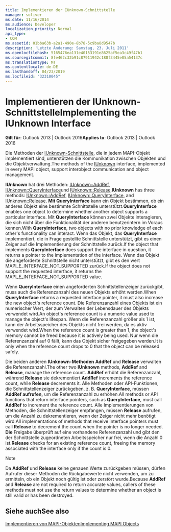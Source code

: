 ```yaml
---
title: Implementieren der IUnknown-Schnittstelle
manager: soliver
ms.date: 11/16/2014
ms.audience: Developer
localization_priority: Normal
api_type:
- COM
ms.assetid: 01bba63b-a2a1-490e-8b78-5c9ba8d9547b
description: 'Letzte Änderung: Samstag, 23. Juli 2011'
ms.openlocfilehash: 5165476ea131e40153191e8625af5ea3c49f47b1
ms.sourcegitcommit: 8fe462c32b91c87911942c188f3445e85a54137c
ms.translationtype: MT
ms.contentlocale: de-DE
ms.lasthandoff: 04/23/2019
ms.locfileid: "32310045"
---
```

# <a name="implementing-the-iunknown-interface"></a><span data-ttu-id="3d6fe-103">Implementieren der IUnknown-Schnittstelle</span><span class="sxs-lookup"><span data-stu-id="3d6fe-103">Implementing the IUnknown Interface</span></span>

  
  
<span data-ttu-id="3d6fe-104">**Gilt für**: Outlook 2013 | Outlook 2016</span><span class="sxs-lookup"><span data-stu-id="3d6fe-104">**Applies to**: Outlook 2013 | Outlook 2016</span></span> 
  
<span data-ttu-id="3d6fe-105">Die Methoden der [IUnknown-Schnittstelle,](https://msdn.microsoft.com/library/ms680509%28v=VS.85%29.aspx) die in jedem MAPI-Objekt implementiert sind, unterstützen die Kommunikation zwischen Objekten und die Objektverwaltung.</span><span class="sxs-lookup"><span data-stu-id="3d6fe-105">The methods of the [IUnknown](https://msdn.microsoft.com/library/ms680509%28v=VS.85%29.aspx) interface, implemented in every MAPI object, support interobject communication and object management.</span></span> 
  
 <span data-ttu-id="3d6fe-106">**IUnknown** hat drei Methoden: [IUnknown::AddRef](https://msdn.microsoft.com/library/ms691379%28v=VS.85%29.aspx), [IUnknown::QueryInterface](https://msdn.microsoft.com/library/ms682521%28v=VS.85%29.aspx)und [IUnknown::Release](https://msdn.microsoft.com/library/ms682317%28v=VS.85%29.aspx).</span><span class="sxs-lookup"><span data-stu-id="3d6fe-106">**IUnknown** has three methods: [IUnknown::AddRef](https://msdn.microsoft.com/library/ms691379%28v=VS.85%29.aspx), [IUnknown::QueryInterface](https://msdn.microsoft.com/library/ms682521%28v=VS.85%29.aspx), and [IUnknown::Release](https://msdn.microsoft.com/library/ms682317%28v=VS.85%29.aspx).</span></span> <span data-ttu-id="3d6fe-107">**Mit QueryInterface** kann ein Objekt bestimmen, ob ein anderes Objekt eine bestimmte Schnittstelle unterstützt.</span><span class="sxs-lookup"><span data-stu-id="3d6fe-107">**QueryInterface** enables one object to determine whether another object supports a particular interface.</span></span> <span data-ttu-id="3d6fe-108">Mit **QueryInterface** können zwei Objekte interagieren, die sich nicht über die Funktionalität der anderen benutzerintern im Voraus kennen.</span><span class="sxs-lookup"><span data-stu-id="3d6fe-108">With **QueryInterface**, two objects with no prior knowledge of each other's functionality can interact.</span></span> <span data-ttu-id="3d6fe-109">Wenn das Objekt, das **QueryInterface** implementiert, die in Frage gestellte Schnittstelle unterstützt, gibt es einen Zeiger auf die Implementierung der Schnittstelle zurück.</span><span class="sxs-lookup"><span data-stu-id="3d6fe-109">If the object that implements **QueryInterface** does support the interface in question, it returns a pointer to the implementation of the interface.</span></span> <span data-ttu-id="3d6fe-110">Wenn das Objekt die angeforderte Schnittstelle nicht unterstützt, gibt es den wert MAPI_E_INTERFACE_NOT_SUPPORTED zurück.</span><span class="sxs-lookup"><span data-stu-id="3d6fe-110">If the object does not support the requested interface, it returns the MAPI_E_INTERFACE_NOT_SUPPORTED value.</span></span> 
  
<span data-ttu-id="3d6fe-111">Wenn **QueryInterface** einen angeforderten Schnittstellenzeiger zurückgibt, muss auch die Referenzanzahl des neuen Objekts erhöht werden.</span><span class="sxs-lookup"><span data-stu-id="3d6fe-111">When **QueryInterface** returns a requested interface pointer, it must also increase the new object's reference count.</span></span> <span data-ttu-id="3d6fe-112">Die Referenzanzahl eines Objekts ist ein numerischer Wert, der zum Verwalten der Lebensdauer des Objekts verwendet wird.</span><span class="sxs-lookup"><span data-stu-id="3d6fe-112">An object's reference count is a numeric value used to manage the object's lifespan.</span></span> <span data-ttu-id="3d6fe-113">Wenn die Referenzanzahl größer als 1 ist, kann der Arbeitsspeicher des Objekts nicht frei werden, da es aktiv verwendet wird.</span><span class="sxs-lookup"><span data-stu-id="3d6fe-113">When the reference count is greater than 1, the object's memory cannot be freed because it is actively being used.</span></span> <span data-ttu-id="3d6fe-114">Nur wenn die Referenzanzahl auf 0 fällt, kann das Objekt sicher freigegeben werden.</span><span class="sxs-lookup"><span data-stu-id="3d6fe-114">It is only when the reference count drops to 0 that the object can be released safely.</span></span> 
  
<span data-ttu-id="3d6fe-115">Die beiden anderen **IUnknown-Methoden** **AddRef** und **Release** verwalten die Referenzanzahl.</span><span class="sxs-lookup"><span data-stu-id="3d6fe-115">The other two **IUnknown** methods, **AddRef** and **Release**, manage the reference count.</span></span> <span data-ttu-id="3d6fe-116">**AddRef** erhöht die Referenzanzahl, während **Release** sie dekrementiert.</span><span class="sxs-lookup"><span data-stu-id="3d6fe-116">**AddRef** increments the reference count, while **Release** decrements it.</span></span> <span data-ttu-id="3d6fe-117">Alle Methoden oder API-Funktionen, die Schnittstellenzeiger zurückgeben, z. B. **QueryInterface**, müssen **AddRef aufrufen,** um die Referenzanzahl zu erhöhen.</span><span class="sxs-lookup"><span data-stu-id="3d6fe-117">All methods or API functions that return interface pointers, such as **QueryInterface**, must call **AddRef** to increment the reference count.</span></span> <span data-ttu-id="3d6fe-118">Alle Implementierungen von Methoden, die Schnittstellenzeiger empfangen, müssen **Release** aufrufen, um die Anzahl zu dekrementieren, wenn der Zeiger nicht mehr benötigt wird.</span><span class="sxs-lookup"><span data-stu-id="3d6fe-118">All implementations of methods that receive interface pointers must call **Release** to decrement the count when the pointer is no longer needed.</span></span> <span data-ttu-id="3d6fe-119">**Die** Freigabe überprüft auf eine vorhandene Referenzanzahl und gibt den der Schnittstelle zugeordneten Arbeitsspeicher nur frei, wenn die Anzahl 0 ist.</span><span class="sxs-lookup"><span data-stu-id="3d6fe-119">**Release** checks for an existing reference count, freeing the memory associated with the interface only if the count is 0.</span></span> 
  
> [!NOTE]
> <span data-ttu-id="3d6fe-120">Da **AddRef** und **Release** keine genauen Werte zurückgeben müssen, dürfen Aufrufer dieser Methoden die Rückgabewerte nicht verwenden, um zu ermitteln, ob ein Objekt noch gültig ist oder zerstört wurde.</span><span class="sxs-lookup"><span data-stu-id="3d6fe-120">Because **AddRef** and **Release** are not required to return accurate values, callers of these methods must not use the return values to determine whether an object is still valid or has been destroyed.</span></span> 
  
## <a name="see-also"></a><span data-ttu-id="3d6fe-121">Siehe auch</span><span class="sxs-lookup"><span data-stu-id="3d6fe-121">See also</span></span>



[<span data-ttu-id="3d6fe-122">Implementieren von MAPI-Objekten</span><span class="sxs-lookup"><span data-stu-id="3d6fe-122">Implementing MAPI Objects</span></span>](implementing-mapi-objects.md)

